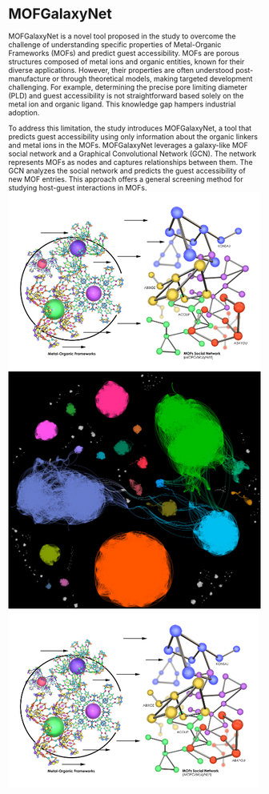 # MOFGalaxyNet
MOFGalaxyNet is a novel tool proposed in the study to overcome the challenge of understanding specific properties of Metal-Organic Frameworks (MOFs) and predict guest accessibility. MOFs are porous structures composed of metal ions and organic entities, known for their diverse applications. However, their properties are often understood post-manufacture or through theoretical models, making targeted development challenging. For example, determining the precise pore limiting diameter (PLD) and guest accessibility is not straightforward based solely on the metal ion and organic ligand. This knowledge gap hampers industrial adoption. 

To address this limitation, the study introduces MOFGalaxyNet, a tool that predicts guest accessibility using only information about the organic linkers and metal ions in the MOFs. MOFGalaxyNet leverages a galaxy-like MOF social network and a Graphical Convolutional Network (GCN). The network represents MOFs as nodes and captures relationships between them. The GCN analyzes the social network and predicts the guest accessibility of new MOF entries. This approach offers a general screening method for studying host-guest interactions in MOFs.
![MOFGalaxyNet](MOFGalaxyNet.png)
![MOFGalaxyNet](Galaxy4.png)
<img src="MOFGalaxyNet.png" style="width:500px;">

